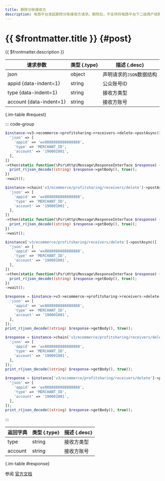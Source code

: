 ```yaml
---
title: 删除分账接收方
description: 电商平台发起删除分账接收方请求。删除后，不支持将电商平台下二级商户结算后的资金，分到该分账接收方。
---
```


# {{ $frontmatter.title }} {#post}

{{ $frontmatter.description }}

| 请求参数 | 类型 {.type} | 描述 {.desc}
| --- | --- | ---
| json | object | 声明请求的`JSON`数据结构
| appid {data-indent=1} | string | 公众账号ID
| type {data-indent=1} | string | 接收方类型
| account {data-indent=1} | string | 接收方账号

{.im-table #request}

::: code-group

```php [异步纯链式]
$instance->v3->ecommerce->profitsharing->receivers->delete->postAsync([
  'json' => [
    'appid' => 'wx8888888888888888',
    'type' => 'MERCHANT_ID',
    'account' => '190001001',
  ],
])
->then(static function(\Psr\Http\Message\ResponseInterface $response) {
  print_r(json_decode((string) $response->getBody(), true));
})
->wait();
```

```php [异步声明式]
$instance->chain('v3/ecommerce/profitsharing/receivers/delete')->postAsync([
  'json' => [
    'appid' => 'wx8888888888888888',
    'type' => 'MERCHANT_ID',
    'account' => '190001001',
  ],
])
->then(static function(\Psr\Http\Message\ResponseInterface $response) {
  print_r(json_decode((string) $response->getBody(), true));
})
->wait();
```

```php [异步属性式]
$instance['v3/ecommerce/profitsharing/receivers/delete']->postAsync([
  'json' => [
    'appid' => 'wx8888888888888888',
    'type' => 'MERCHANT_ID',
    'account' => '190001001',
  ],
])
->then(static function(\Psr\Http\Message\ResponseInterface $response) {
  print_r(json_decode((string) $response->getBody(), true));
})
->wait();
```

```php [同步纯链式]
$response = $instance->v3->ecommerce->profitsharing->receivers->delete->post([
  'json' => [
    'appid' => 'wx8888888888888888',
    'type' => 'MERCHANT_ID',
    'account' => '190001001',
  ],
]);
print_r(json_decode((string) $response->getBody(), true));
```

```php [同步声明式]
$response = $instance->chain('v3/ecommerce/profitsharing/receivers/delete')->post([
  'json' => [
    'appid' => 'wx8888888888888888',
    'type' => 'MERCHANT_ID',
    'account' => '190001001',
  ],
]);
print_r(json_decode((string) $response->getBody(), true));
```

```php [同步属性式]
$response = $instance['v3/ecommerce/profitsharing/receivers/delete']->post([
  'json' => [
    'appid' => 'wx8888888888888888',
    'type' => 'MERCHANT_ID',
    'account' => '190001001',
  ],
]);
print_r(json_decode((string) $response->getBody(), true));
```

:::

| 返回字典 | 类型 {.type} | 描述 {.desc}
| --- | --- | ---
| type | string | 接收方类型
| account | string | 接收方账号

{.im-table #response}

参阅 [官方文档](https://pay.weixin.qq.com/wiki/doc/apiv3/wxpay/ecommerce/profitsharing/chapter3_8.shtml)
